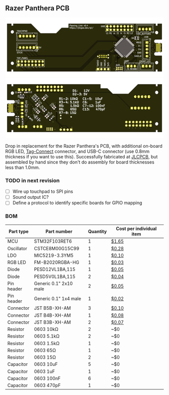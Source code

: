 ## Razer Panthera PCB

<img src="front.png" />
<img src="back.png" />

Drop in replacement for the Razer Panthera's PCB, with additional on-board RGB LED, [Tag-Connect](https://www.tag-connect.com/) connector, and USB-C connector (use 0.8mm thickness if you want to use this). Successfully fabricated at [JLCPCB](https://jlcpcb.com/), but assembled by hand since they don't do assembly for board thicknesses less than 1.0mm.

### TODO in next revision
- [ ] Wire up touchpad to SPI pins
- [ ] Sound output IC?
- [ ] Define a protocol to identify specific boards for GPIO mapping

### BOM

| Part type  | Part number            | Quantity | Cost per individual item                                     |
|------------|------------------------|----------|--------------------------------------------------------------|
| MCU        | STM32F103RET6          | 1        | [$1.65](https://www.ebay.com/sch/i.html?_nkw=STM32F103RET6)  |
| Oscillator | CSTCE8M00G15C99        | 1        | [$0.28](https://lcsc.com/search?q=C110614)                   |
| LDO        | MIC5219-3.3YM5         | 1        | [$0.10](https://www.ebay.com/sch/i.html?_nkw=MIC5219-3.3YM5) |
| RGB LED    | FM-B2020RGBA-HG        | 1        | [$0.03](https://lcsc.com/search?q=C108793)                   |
| Diode      | PESD12VL1BA,115        | 1        | [$0.05](https://lcsc.com/search?q=C38558)                    |
| Diode      | PESD5V0L1BA,115        | 2        | [$0.04](https://lcsc.com/search?q=C85380)                    |
| Pin header | Generic 0.1" 2x10 male | 2        | [$0.05](https://lcsc.com/search?q=C68234)                    |
| Pin header | Generic 0.1" 1x4 male  | 1        | [$0.02](https://lcsc.com/search?q=C358686)                   |
| Connector  | JST B5B-XH-AM          | 3        | [$0.10](https://lcsc.com/search?q=C161872)                   |
| Connector  | JST B4B-XH-AM          | 1        | [$0.08](https://lcsc.com/search?q=C161871)                   |
| Connector  | JST B3B-XH-AM          | 2        | [$0.07](https://lcsc.com/search?q=C161870)                   |
| Resistor   | 0603 10kΩ              | 2        | ~$0                                                          |
| Resistor   | 0603 5.1kΩ             | 2        | ~$0                                                          |
| Resistor   | 0603 1.5kΩ             | 1        | ~$0                                                          |
| Resistor   | 0603 65Ω               | 1        | ~$0                                                          |
| Resistor   | 0603 15Ω               | 2        | ~$0                                                          |
| Capacitor  | 0603 10uF              | 5        | ~$0                                                          |
| Capacitor  | 0603 1uF               | 1        | ~$0                                                          |
| Capacitor  | 0603 100nF             | 6        | ~$0                                                          |
| Capacitor  | 0603 470pF             | 1        | ~$0                                                          |
